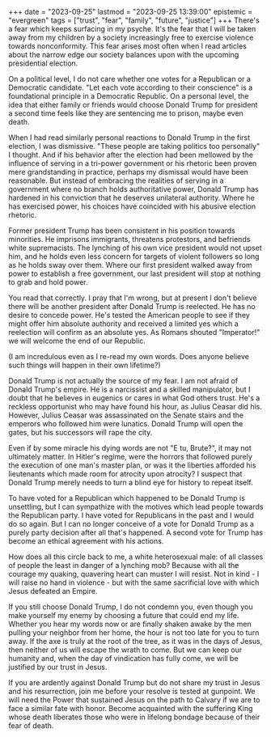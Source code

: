 +++
date = "2023-09-25"
lastmod = "2023-09-25 13:39:00"
epistemic = "evergreen"
tags = ["trust", "fear", "family", "future", "justice"]
+++
There's a fear which keeps surfacing in my psyche. It's the fear that I will be taken away from my children by a society increasingly free to exercise violence towards nonconformity. This fear arises most often when I read articles about the narrow edge our society balances upon with the upcoming presidential election.

On a political level, I do not care whether one votes for a Republican or a Democratic candidate. "Let each vote according to their conscience" is a foundational principle in a Democratic Republic. On a personal level, the idea that either family or friends would choose Donald Trump for president a second time feels like they are sentencing me to prison, maybe even death.

When I had read similarly personal reactions to Donald Trump in the first election, I was dismissive. "These people are taking politics too personally" I thought. And if his behavior after the election had been mellowed by the influence of serving in a tri-power government or his rhetoric been proven mere grandstanding in practice, perhaps my dismissal would have been reasonable. But instead of embracing the realities of serving in a government where no branch holds authoritative power, Donald Trump has hardened in his conviction that he deserves unilateral authority. Where he has exercised power, his choices have coincided with his abusive election rhetoric.

Former president Trump has been consistent in his position towards minorities. He imprisons immigrants, threatens protestors, and befriends white supremacists. The lynching of his own vice president would not upset him, and he holds even less concern for targets of violent followers so long as he holds sway over them. Where our first president walked away from power to establish a free government, our last president will stop at nothing to grab and hold power.

You read that correctly. I pray that I'm wrong, but at present I don't believe there will be another president after Donald Trump is reelected. He has no desire to concede power. He's tested the American people to see if they might offer him absolute authority and received a limited yes which a reelection will confirm as an absolute yes. As Romans shouted "Imperator!" we will welcome the end of our Republic.

(I am incredulous even as I re-read my own words. Does anyone believe such things will happen in their own lifetime?)

Donald Trump is not actually the source of my fear. I am not afraid of Donald Trump's empire. He is a narcissist and a skilled manipulator, but I doubt that he believes in eugenics or cares in what God others trust. He's a reckless opportunist who may have found his hour, as Julius Ceasar did his. However, Julius Ceasar was assassinated on the Senate stairs and the emperors who followed him were lunatics. Donald Trump will open the gates, but his successors will rape the city.

Even if by some miracle his dying words are not "E tu, Brute?", it may not ultimately matter. In Hitler's regime, were the horrors that followed purely the execution of one man's master plan, or was it the liberties afforded his lieutenants which made room for atrocity upon atrocity? I suspect that Donald Trump merely needs to turn a blind eye for history to repeat itself.

To have voted for a Republican which happened to be Donald Trump is unsettling, but I can sympathize with the motives which lead people towards the Republican party. I have voted for Republicans in the past and I would do so again. But I can no longer conceive of a vote for Donald Trump as a purely party decision after all that's happened. A second vote for Trump has become an ethical agreement with his actions.

How does all this circle back to me, a white heterosexual male: of all classes of people the least in danger of a lynching mob? Because with all the courage my quaking, quavering heart can muster I will resist. Not in kind - I will raise no hand in violence - but with the same sacrificial love with which Jesus defeated an Empire.

If you still choose Donald Trump, I do not condemn you, even though you make yourself my enemy by choosing a future that could end my life. Whether you hear my words now or are finally shaken awake by the men pulling your neighbor from her home, the hour is not too late for you to turn away. If the axe is truly at the root of the tree, as it was in the days of Jesus, then neither of us will escape the wrath to come. But we can keep our humanity and, when the day of vindication has fully come, we will be justified by our trust in Jesus.

If you are ardently against Donald Trump but do not share my trust in Jesus and his resurrection, join me before your resolve is tested at gunpoint. We will need the Power that sustained Jesus on the path to Calvary if we are to face a similar fate with honor. Become acquainted with the suffering King whose death liberates those who were in lifelong bondage because of their fear of death.
